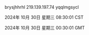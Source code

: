brysjhhrhl 219.139.197.74 yqqlmgsycl

2024年 10月 30日 星期三 08:30:01 CST

2024年 10月 30日 星期三 00:30:01 GMT
